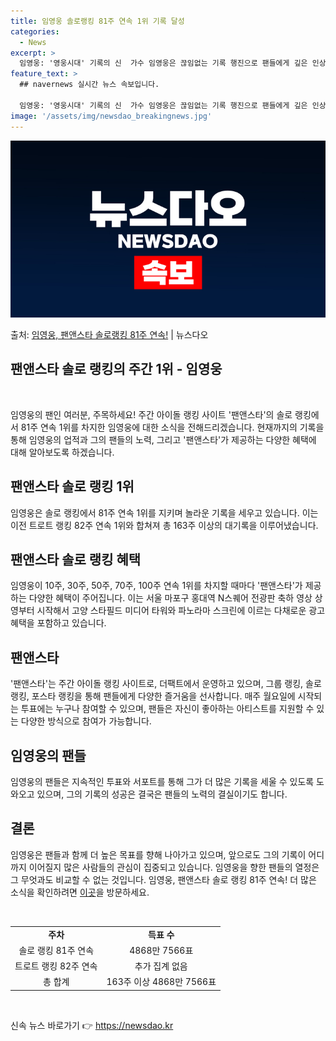 ```yaml
---
title: 임영웅 솔로랭킹 81주 연속 1위 기록 달성
categories:
  - News
excerpt: >
  임영웅: '영웅시대' 기록의 신  가수 임영웅은 끊임없는 기록 행진으로 팬들에게 깊은 인상을 주고 있습니다.…
feature_text: >
  ## navernews 실시간 뉴스 속보입니다.

  임영웅: '영웅시대' 기록의 신  가수 임영웅은 끊임없는 기록 행진으로 팬들에게 깊은 인상을 주고 있습니다.…
image: '/assets/img/newsdao_breakingnews.jpg'
---
```


![뉴스다오 속보](/assets/img/newsdao_breakingnews.jpg)

<p>출처: <a href="https://newsdao.kr/4393" rel="dofollow">임영웅, 팬앤스타 솔로랭킹 81주 연속!</a> | 뉴스다오</p>

<h2>팬앤스타 솔로 랭킹의 주간 1위 - 임영웅</h2>
<p data-ke-size="size16">&nbsp;</p>
임영웅의 팬인 여러분, 주목하세요! 주간 아이돌 랭킹 사이트 '팬앤스타'의 솔로 랭킹에서 81주 연속 1위를 차지한 임영웅에 대한 소식을 전해드리겠습니다. 현재까지의 기록을 통해 임영웅의 업적과 그의 팬들의 노력, 그리고 '팬앤스타'가 제공하는 다양한 혜택에 대해 알아보도록 하겠습니다.

<h2 data-ke-size="size26">팬앤스타 솔로 랭킹 1위</h2>
임영웅은 솔로 랭킹에서 81주 연속 1위를 지키며 놀라운 기록을 세우고 있습니다. 이는 이전 트로트 랭킹 82주 연속 1위와 합쳐져 총 163주 이상의 대기록을 이루어냈습니다.

<h2 data-ke-size="size26">팬앤스타 솔로 랭킹 혜택</h2>
임영웅이 10주, 30주, 50주, 70주, 100주 연속 1위를 차지할 때마다 '팬앤스타'가 제공하는 다양한 혜택이 주어집니다. 이는 서울 마포구 홍대역 N스퀘어 전광판 축하 영상 상영부터 시작해서 고양 스타필드 미디어 타워와 파노라마 스크린에 이르는 다채로운 광고 혜택을 포함하고 있습니다.

<h2 data-ke-size="size26">팬앤스타</h2>
'팬앤스타'는 주간 아이돌 랭킹 사이트로, 더팩트에서 운영하고 있으며, 그룹 랭킹, 솔로 랭킹, 포스타 랭킹을 통해 팬들에게 다양한 즐거움을 선사합니다. 매주 월요일에 시작되는 투표에는 누구나 참여할 수 있으며, 팬들은 자신이 좋아하는 아티스트를 지원할 수 있는 다양한 방식으로 참여가 가능합니다.

<h2 data-ke-size="size26">임영웅의 팬들</h2>
임영웅의 팬들은 지속적인 투표와 서포트를 통해 그가 더 많은 기록을 세울 수 있도록 도와오고 있으며, 그의 기록의 성공은 결국은 팬들의 노력의 결실이기도 합니다.

<h2 data-ke-size="size26">결론</h2>
임영웅은 팬들과 함께 더 높은 목표를 향해 나아가고 있으며, 앞으로도 그의 기록이 어디까지 이어질지 많은 사람들의 관심이 집중되고 있습니다. 임영웅을 향한 팬들의 열정은 그 무엇과도 비교할 수 없는 것입니다. 임영웅, 팬앤스타 솔로 랭킹 81주 연속! 더 많은 소식을 확인하려면 <a href="https://newsdao.kr/4393" target="_blank">이곳</a>을 방문하세요.

<p data-ke-size="size16">&nbsp;</p>
<table>
  <tbody>
    <tr>
      <td style="text-align: center; height: 17px;"><b>주차</b></td>
      <td style="text-align: center; height: 17px;"><b>득표 수</b></td>
    </tr>
    <tr>
      <td style="text-align: center; height: 17px;">솔로 랭킹 81주 연속</td>
      <td style="text-align: center; height: 17px;">4868만 7566표</td>
    </tr>
    <tr>
      <td style="text-align: center; height: 17px;">트로트 랭킹 82주 연속</td>
      <td style="text-align: center; height: 17px;">추가 집계 없음</td>
    </tr>
    <tr>
      <td style="text-align: center; height: 17px;">총 합계</td>
      <td style="text-align: center; height: 17px;">163주 이상 4868만 7566표</td>
    </tr>
  </tbody>
</table>
<p data-ke-size="size16">&nbsp;</p> 

신속 뉴스 바로가기 👉 <a href="https://newsdao.kr" rel="dofollow">https://newsdao.kr</a>


